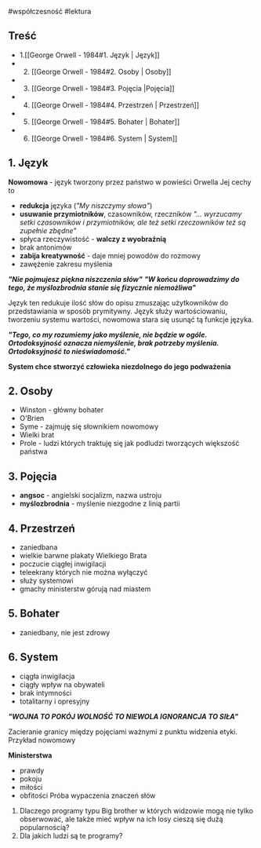 #współczesność #lektura 
## Treść
- 1.[[George Orwell - 1984#1. Język | Język]]
- 2. [[George Orwell - 1984#2. Osoby | Osoby]]
- 3. [[George Orwell - 1984#3. Pojęcia |Pojęcia]]
- 4. [[George Orwell - 1984#4. Przestrzeń | Przestrzeń]]
- 5. [[George Orwell - 1984#5. Bohater | Bohater]]
- 6. [[George Orwell - 1984#6. System | System]]
## 1. Język

**Nowomowa** - język tworzony przez państwo w powieści Orwella Jej cechy to
- **redukcja** języka (*"My niszczymy słowa"*)
- **usuwanie przymiotników**, czasowników, rzeczników *"... wyrzucamy setki czasowników i przymiotników, ale też setki rzeczowników też są zupełnie zbędne"*
- spłyca rzeczywistość - **walczy z wyobraźnią**
- brak antonimów
- **zabija kreatywność** - daje mniej powodów do rozmowy
- zawężenie zakresu myślenia

***"Nie pojmujesz piękna niszczenia słów"***
***"W końcu doprowadzimy do tego, że myślozbrodnia stanie się fizycznie niemożliwa"***

Język ten redukuje ilość słów do opisu zmuszając użytkowników do przedstawiania w sposób prymitywny. Język służy wartościowaniu, tworzeniu systemu wartości, nowomowa stara się usunąć tą funkcje języka.

***"Tego, co my rozumiemy jako myślenie, nie będzie w ogóle. Ortodoksyjność oznacza niemyślenie, brak potrzeby myślenia. Ortodoksyjność to nieświadomość."***

**System chce stworzyć człowieka niezdolnego do jego podważenia**
## 2. Osoby

 - Winston - główny bohater
 - O'Brien
 - Syme - zajmuję się słownikiem nowomowy
- Wielki brat
- Prole - ludzi których traktuję się jak podludzi tworzących większość państwa
## 3. Pojęcia

- **angsoc** - angielski socjalizm, nazwa ustroju
- **myślozbrodnia** - myślenie niezgodne z linią partii

## 4. Przestrzeń

- zaniedbana
- wielkie barwne plakaty Wielkiego Brata
- poczucie ciągłej inwigilacji
- teleekrany których nie można wyłączyć
- służy systemowi 
- gmachy ministerstw górują nad miastem
## 5. Bohater

- zaniedbany, nie jest zdrowy 
## 6. System

- ciągła inwigilacja
- ciągły wpływ na obywateli
- brak intymności
- totalitarny i opresyjny

***"WOJNA TO POKÓJ
WOLNOŚĆ TO NIEWOLA
IGNORANCJA TO SIŁA"***

Zacieranie granicy między pojęciami ważnymi z punktu widzenia etyki. Przykład nowomowy

**Ministerstwa**
- prawdy
- pokoju
- miłości
- obfitości
Próba wypaczenia znaczeń słów


1. Dlaczego programy typu Big brother w których widzowie mogą nie tylko obserwować, ale także mieć wpływ na ich losy cieszą się dużą popularnością?
2. Dla jakich ludzi są te programy?

